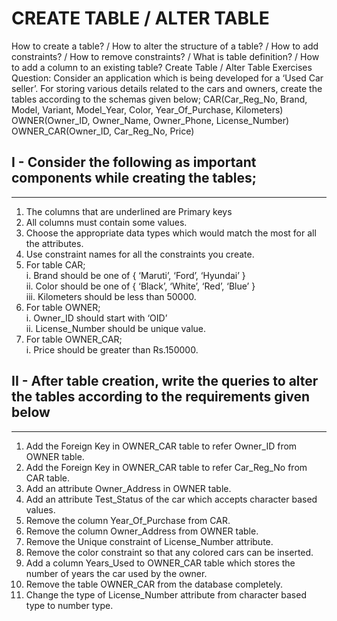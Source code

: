 # CREATE TABLE / ALTER TABLE 

How to create a table? / How to alter the structure of a table? / How to add constraints? / How to remove constraints? / What is table definition? / How to add a column to an existing table?
Create Table / Alter Table Exercises
Question:
Consider an application which is being developed for a ‘Used Car seller’. For storing various details related to the cars and owners, create the tables according to the schemas given below;
CAR(Car_Reg_No, Brand, Model, Variant, Model_Year, Color, Year_Of_Purchase, Kilometers)
OWNER(Owner_ID, Owner_Name, Owner_Phone, License_Number)
OWNER_CAR(Owner_ID, Car_Reg_No, Price)

## I - Consider the following as important components while creating the tables;
---
1. The columns that are underlined are Primary keys  
2. All columns must contain some values.  
3. Choose the appropriate data types which would match the most for all the attributes.  
4. Use constraint names for all the constraints you create.  
5. For table CAR;  
          i. Brand should be one of { ‘Maruti’, ‘Ford’, ‘Hyundai’ }  
          ii. Color should be one of { ‘Black’, ‘White’, ‘Red’, ‘Blue’ }  
          iii. Kilometers should be less than 50000.
6. For table OWNER;    
          i. Owner_ID should start with ‘OID’  
          ii. License_Number should be unique value.  
7. For table OWNER_CAR;  
          i. Price should be greater than Rs.150000.  

## II - After table creation, write the queries to alter the tables according to the requirements given below
---

1. Add the Foreign Key in OWNER_CAR table to refer Owner_ID from OWNER table.  
2. Add the Foreign Key in OWNER_CAR table to refer Car_Reg_No from CAR table.  
3. Add an attribute Owner_Address in OWNER table.  
4. Add an attribute Test_Status of the car which accepts character based values.  
5. Remove the column Year_Of_Purchase from CAR.  
6. Remove the column Owner_Address from OWNER table.  
7. Remove the Unique constraint of License_Number attribute.  
8. Remove the color constraint so that any colored cars can be inserted.  
9. Add a column Years_Used to OWNER_CAR table which stores the number of years the car used by the owner.  
10. Remove the table OWNER_CAR from the database completely.  
11. Change the type of License_Number attribute from character based type to number type.  
